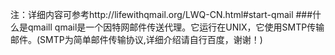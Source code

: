 注：详细内容可参考http://lifewithqmail.org/LWQ-CN.html#start-qmail
###什么是qmaill
qmail是一个因特网邮件传送代理。它运行在UNIX，它使用SMTP传输邮件。(SMTP为简单邮件传输协议,详细介绍请自行百度，谢谢！)